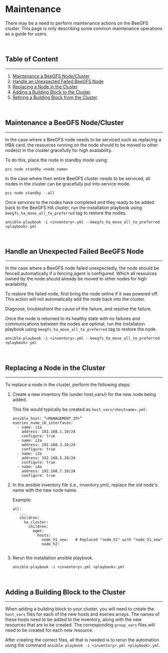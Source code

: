 # Maintenance
There may be a need to perform maintenance actions on the BeeGFS cluster. This page is only describing
some common maintenance operations as a guide for users.

<br>

## Table of Content
------------
1. [Maintenance a BeeGFS Node/Cluster](#maintenance-a-beegfs-nodecluster)
2. [Handle an Unexpected Failed BeeGFS Node](#handle-an-unexpected-failed-beegfs-node)
3. [Replacing a Node in the Cluster](#replacing-a-node-in-the-cluster)
4. [Adding a Building Block to the Cluster](#adding-a-building-block-to-the-cluster)
5. [Retiring a Building Block from the Cluster](#retiring-a-building-block-from-the-cluster)

<br>

<a name="maintenance-a-beegfs-nodecluster"></a>
## Maintenance a BeeGFS Node/Cluster
------------
In the case where a BeeGFS node needs to be serviced such as replacing a HBA card, the resources running on the node
should to be moved to other node(s) in the cluster gracefully for high availability.

To do this, place the node in standby mode using:
    
    pcs node standby <node_name>

In the case where then entire BeeGFS cluster needs to be serviced, all nodes in the cluster can be gracefully put into 
service mode.

    pcs node standby --all

Once services to the nodes have completed and they ready to be added back to the BeeGFS HA cluster, run the
installation playbook using `beegfs_ha_move_all_to_preferred` tag to restore the nodes.

    ansible-playbook -i <inventory>.yml --beegfs_ha_move_all_to_preferred <playbook>.yml

<br>

<a name="handle-an-unexpected-failed-beegfs-node"></a>
## Handle an Unexpected Failed BeeGFS Node
------------
In the case where a BeeGFS node failed unexpectedly, the node should be fenced automatically if a fencing agent is 
configured. Which all resources owned by the node should already be moved to other nodes for high availability.

To restore the failed node, first bring the node online if it was powered off. This action will not automatically add
the node back into the cluster.

Diagnose, troubleshoot the cause of the failure, and resolve the failure.

Once the node is returned to its healthy state with no failures and communications between the nodes are optimal, 
run the installation playbook using `beegfs_ha_move_all_to_preferred` tag to restore the node.

    ansible-playbook -i <inventory>.yml --beegfs_ha_move_all_to_preferred <playbook>.yml

<br>

<a name="replacing-a-node-in-the-cluster"></a>
## Replacing a Node in the Cluster
------------
To replace a node in the cluster, perform the following steps:

1. Create a new inventory file (under host_vars/) for the new node being added.

   This file would typically be created as `host_vars/<hostname>.yml`:
   ```
   ansible_host: “<MANAGEMENT_IP>”
   eseries_nvme_ib_interfaces:
     - name: i1a
       address: 192.168.1.10/24
       configure: true
     - name: i2a
       address: 192.168.3.10/24
       configure: true
     - name: i3a
       address: 192.168.5.10/24
       configure: true
     - name: i4a
       address: 192.168.7.10/24
       configure: true
   ```
2. In the ansible inventory file (i.e., inventory.yml), replace the old node's name with the new node name.

   Example:
   ```
   all:
      ...
      children:
        ha_cluster:
          children:
            mgmt:
              hosts:
                node_h1_new:   # Replaced "node_h1" with "node_h1_new" 
                node_h2:
         
   ```
3. Rerun the installation ansible playbook.
   ```
   ansible-playbook -i <inventory>.yml <playbook>.yml
   ```

<br>

<a name="adding-a-building-block-to-the-cluster"></a>
## Adding a Building Block to the Cluster
------------

When adding a building block to your cluster, you will need to create the `host_vars` files for each of the new hosts and 
eseries arrays. The names of these hosts need to be added to the inventory, along with the new resources that are to be
created. The corresponding `group_vars` files will need to be created for each new resource. 

After creating the correct files, all that is needed is to rerun the automation using the command 
`ansible-playbook -i <inventory>.yml <playbook>.yml`.

<br>